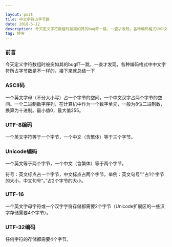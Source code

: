 ```yaml
---

layout: post
tile: 中文字符占字节数
date: 2018-5-12
description: 今天定义字符数组时被突如其的bug吓一跳，一查才发现，各种编码格式中中文字符所占字节数是不一样的
tag: 博客
---
```


### 前言

今天定义字符数组时被突如其的bug吓一跳，一查才发现，各种编码格式中中文字符所占字节数是不一样的，接下来就总结一下



### ASCII码

一个英文字母（不分大小写）占一个字节的空间，一个中文汉字占两个字节的空间。一个二进制数字序列，在计算机中作为一个数字单元，一般为8位二进制数，换算为十进制。最小值0，最大值255。



### UTF-8编码

一个英文字符等于一个字节，一个中文（含繁体）等于三个字节。



### Unicode编码

一个英文等于两个字节，一个中文（含繁体）等于两个字节。

符号：英文标点占一个字节，中文标点占两个字节。举例：英文句号“.”占1个字节的大小，中文句号“。”占2个字节的大小。



### UTF-16

一个英文字母字符或一个汉字字符存储都需要2个字节（Unicode扩展区的一些汉字存储需要4个字节）。



### UTF-32编码

任何字符的存储都需要4个字节。


